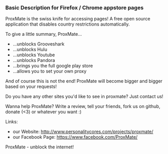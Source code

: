 ### Basic Description for Firefox / Chrome appstore pages


ProxMate is the swiss knife for accessing pages! A free open source application that disables country restrictions automatically.

To give a little summary, ProxMate...

* ...unblocks Grooveshark
* ...unblocks Hulu
* ...unblocks Youtube
* ...unblocks Pandora
* ...brings you the full google play store
* ...allows you to set your own proxy

And of course this is not the end! ProxMate will become bigger and bigger based on your requests!

Do you have any other sites you'd like to see in proxmate? Just contact us!

Wanna help ProxMate? Write a review, tell your friends, fork us on github, donate (<3) or whatever you want :)

Links:
- our Website: http://www.personalitycores.com/projects/proxmate/
- our Facebook Page: https://www.facebook.com/ProxMate/


ProxMate - unblock the internet!